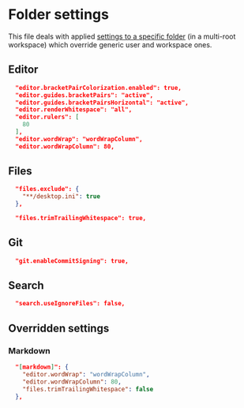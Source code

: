 # Folder settings

This file deals with applied [settings to a specific folder](https://code.visualstudio.com/docs/getstarted/settings#_settings-precedence) (in a multi-root workspace) which override generic user and workspace ones.

## Editor

```json
  "editor.bracketPairColorization.enabled": true,
  "editor.guides.bracketPairs": "active",
  "editor.guides.bracketPairsHorizontal": "active",
  "editor.renderWhitespace": "all",
  "editor.rulers": [
    80
  ],
  "editor.wordWrap": "wordWrapColumn",
  "editor.wordWrapColumn": 80,
```

## Files

```json
  "files.exclude": {
    "**/desktop.ini": true
  },
```

```json
  "files.trimTrailingWhitespace": true,
```

## Git

```json
  "git.enableCommitSigning": true,
```

## Search

```json
  "search.useIgnoreFiles": false,
```

## Overridden settings

### Markdown

```json
  "[markdown]": {
    "editor.wordWrap": "wordWrapColumn",
    "editor.wordWrapColumn": 80,
    "files.trimTrailingWhitespace": false
  },
```
